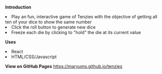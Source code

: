 <b>Introduction</b>
<li> Play an fun, interactive game of Tenzies with the objective of getting all ten of your dice to show the same number </li>
<li> Click the roll button to generate new dice</li>
<li>Freeze each die by clicking to "hold" the die at its current value</li>


<b>Uses</b>
<li>React</li>
<li> HTML/CSS/Javascript </li>

<b>View on GitHub Pages</b>
<a href="https://maryums.github.io/tenzies">https://maryums.github.io/tenzies</a>